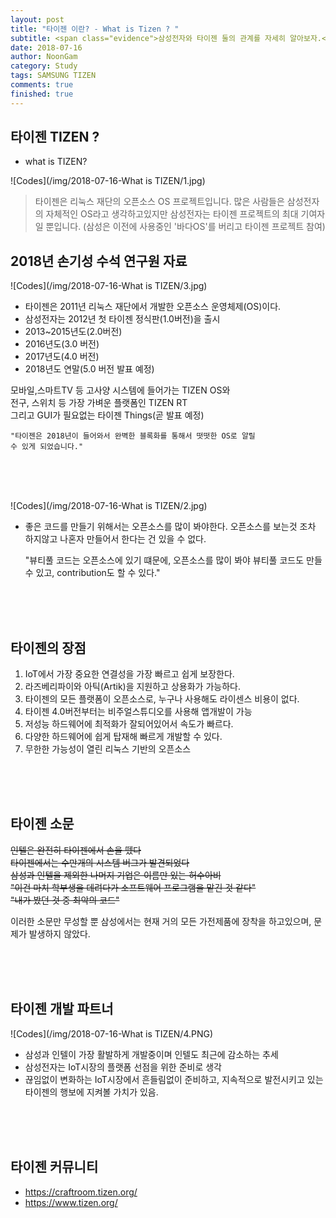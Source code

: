 ```yaml
---
layout: post
title: "타이젠 이란? - What is Tizen ? "
subtitle: <span class="evidence">삼성전자와 타이젠 둘의 관계를 자세히 알아보자.</span>
date: 2018-07-16
author: NoonGam
category: Study
tags: SAMSUNG TIZEN
comments: true
finished: true
---
```


## 타이젠 TIZEN ?

- what is TIZEN?

![Codes](/img/2018-07-16-What is TIZEN/1.jpg)

> 타이젠은 리눅스 재단의 오픈소스 OS 프로젝트입니다. 많은 사람들은 삼성전자의 자체적인 OS라고 생각하고있지만 삼성전자는 타이젠 프로젝트의 최대 기여자일 뿐입니다. (삼성은 이전에 사용중인 '바다OS'를 버리고 타이젠 프로젝트 참여)




## 2018년 손기성 수석 연구원 자료

![Codes](/img/2018-07-16-What is TIZEN/3.jpg)

- 타이젠은 2011년 리눅스 재단에서 개발한 오픈소스 운영체제(OS)이다.
- 삼성전자는 2012년 첫 타이젠 정식판(1.0버전)을 출시
- 2013~2015년도(2.0버전)
- 2016년도(3.0 버전)
- 2017년도(4.0 버전)
- <a>2018년도 연말(5.0 버전 발표 예정)</a>

모바일,스마트TV 등 고사양 시스템에 들어가는 TIZEN OS와<br>
전구, 스위치 등 가장 가벼운 플랫폼인 TIZEN RT<br>
그리고 GUI가 필요없는 타이젠 Things(곧 발표 예정)

    "타이젠은 2018년이 들어와서 완벽한 블록화를 통해서 떳떳한 OS로 알릴
    수 있게 되었습니다."

<br><br><br>

![Codes](/img/2018-07-16-What is TIZEN/2.jpg)

- 좋은 코드를 만들기 위해서는 오픈소스를 많이 봐야한다. 오픈소스를 보는것
조차 하지않고 나혼자 만들어서 한다는 건 있을 수 없다.

    "뷰티풀 코드는 오픈소스에 있기 떄문에, 오픈소스를 많이 봐야 뷰티풀 코드도 만들 수 있고, contribution도 할 수 있다."




<br>
<br>
<br>

## 타이젠의 장점

<a>

1. IoT에서 가장 중요한 연결성을 가장 빠르고 쉽게 보장한다.
2. 라즈베리파이와 아틱(Artik)을 지원하고 상용화가 가능하다.
3. 타이젠의 모든 플랫폼이 오픈소스로, 누구나 사용해도 라이센스 비용이 없다.
4. 타이젠 4.0버전부터는 비주얼스튜디오를 사용해 앱개발이 가능
5. 저성능 하드웨어에 최적화가 잘되어있어서 속도가 빠르다.
6. 다양한 하드웨어에 쉽게 탑재해 빠르게 개발할 수 있다.
6. 무한한 가능성이 열린 리눅스 기반의 오픈소스

</a>


<br>
<br>
<br>


## 타이젠 소문

~~인텔은 완전히 타이젠에서 손을 뗐다~~<br>
~~타이젠에서는 수만개의 시스템 버그가 발견되었다~~<br>
~~삼성과 인텔을 제외한 나머지 기업은 이름만 있는 허수아비~~<br>
~~"이건 마치 학부생을 데려다가 소프트웨어 프로그램을 맡긴 것 같다"~~<br>
~~"내가 봤던 것 중 최악의 코드"~~<br>

<span class="evidence">이러한 소문만 무성할 뿐 삼성에서는 현재 거의
모든 가전제품에 장착을 하고있으며, 문제가 발생하지 않았다.</span>

<br>
<br>
<br>

## 타이젠 개발 파트너

![Codes](/img/2018-07-16-What is TIZEN/4.PNG)
- 삼성과 인텔이 가장 활발하게 개발중이며 인텔도 최근에 감소하는 추세
- 삼성전자는 IoT시장의 플랫폼 선점을 위한 준비로 생각
- 끊임없이 변화하는 IoT시장에서 흔들림없이 준비하고, 지속적으로 발전시키고 있는 타이젠의 행보에 지켜볼 가치가 있음.

<br>
<br>
<br>

## 타이젠 커뮤니티
- https://craftroom.tizen.org/
- https://www.tizen.org/
